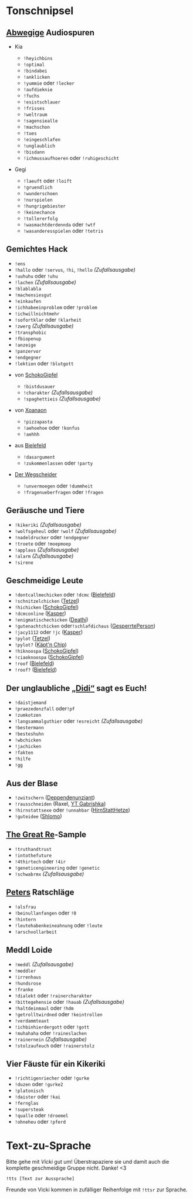 # Tonschnipsel
## [Abwegige](https://store.steampowered.com/app/1036850/Auf_Abwegen/) Audiospuren
+ Kia
  - `!heyichbins`
  - `!optimal`
  - `!bindabei`
  - `!anklicken`
  - `!yummie` oder `!lecker`
  - `!aufdieknie`
  - `!fuchs`
  - `!esistschlauer`
  - `!frisses`
  - `!weltraum`
  - `!sagensiealle`
  - `!machschon`
  - `!tues`
  - `!eingeschlafen`
  - `!unglaublich`
  - `!bisdann`
  - `!ichmussaufhoeren` oder `!ruhigeschicht`

+ Gegi
  - `!laeuft` oder `!loift`
  - `!gruendlich`
  - `!wunderschoen`
  - `!nurspielen`
  - `!hungrigebiester`
  - `!keinechance`
  - `!tollererfolg`
  - `!wasmachtderdennda` oder `!wtf`
  - `!wasanderesspielen` oder `!tetris`
  
## Gemichtes Hack
- `!ens`
- `!hallo` oder `!servus`, `!hi`, `!hello` _(Zufallsausgabe)_
- `!uuhuhu` oder `!uhu`
- `!lachen` _(Zufallsausgabe)_
- `!blablabla`
- `!machensiesgut`
- `!einkaufen`
- `!ichhabeeinproblem` oder `!problem`
- `!ichwillnichtmehr`
- `!sofortklar` oder `!klarheit`
- `!zwerg` _(Zufallsausgabe)_
- `!transphobic`
- `!fbiopenup`
- `!anzeige`
- `!panzervor`
- `!endgegner`
- `!lektion` oder `!blutgott`

+ von [SchokoGipfel](https://www.twitch.tv/schokogipfel)
  - `!bistdusauer`
  - `!charakter` _(Zufallsausgabe)_
  - `!spaghettieis` _(Zufallsausgabe)_

+ von [Xoanaon](https://www.twitch.tv/xoanon)
  - `!pizzapasta`
  - `!aehoehoe` oder `!konfus`
  - `!aehhh`

+ aus [Bielefeld](https://www.twitch.tv/mdbsmash)
  - `!dasargument`
  - `!zukommenlassen` oder `!party`

+ [Der Wegscheider](https://www.servustv.com/aktuelles/b/der-wegscheider/aa-1q66uk71n1w11/)
  - `!unvermoegen` oder `!dummheit`
  - `!fragenueberfragen` oder `!fragen`

## Geräusche und Tiere
- `!kikeriki` _(Zufallsausgabe)_
- `!wolfsgeheul` oder `!wolf` _(Zufallsausgabe)_
- `!nadeldrucker` oder `!endgegner`
- `!troete` oder `!moepmoep`
- `!applaus` _(Zufallsausgabe)_
- `!alarm` _(Zufallsausgabe)_
- `!sirene`

## Geschmeidige Leute
- `!dontcallmechicken` oder `!dcmc` ([Bielefeld](https://www.twitch.tv/mdbsmash))
- `!schnitzelchicken` ([Tetzel](https://www.twitch.tv/halbgottschmiede))
- `!hichicken` ([SchokoGipfel](https://www.twitch.tv/schokogipfel))
- `!dcmconline` ([Kasper](https://www.twitch.tv/kasperkast))
- `!enigmatischechicken` ([Deathi](https://www.twitch.tv/creationofdeath))
- `!gutenachtchicken` oder`!schlafdichaus` ([GesperrtePerson](https://www.twitch.tv/gesperrteperson))
- `!jacy1112` oder `!jc` ([Kasper](https://www.twitch.tv/kasperkast))
- `!pylot` ([Tetzel](https://www.twitch.tv/halbgottschmiede))
- `!pylot?` ([Käpt'n Chip](https://www.youtube.com/channel/UCmTeipddHdeyiKjfEyS5mhA))
- `!hiknoospa` ([SchokoGipfel](https://www.twitch.tv/schokogipfel))
- `!ciaoknoospa` ([SchokoGipfel](https://www.twitch.tv/schokogipfel))
- `!roof` ([Bielefeld](https://www.twitch.tv/mdbsmash))
- `!roof?` ([Bielefeld](https://www.twitch.tv/mdbsmash))

## Der unglaubliche [„Didi“](https://www.twitch.tv/1ncredible03) sagt es Euch!
- `!daistjemand`
- `!praezedenzfall` oder`!pf`
- `!zumkotzen`
- `!langsammalguthier` oder `!esreicht` _(Zufallsausgabe)_
- `!bestermann`
- `!besteshuhn`
- `!wbchicken`
- `!jachicken`
- `!fakten`
- `!hilfe`
- `!gg`

## Aus der Blase
- `!zwitschern` ([Deppendenunziant](https://www.twitch.tv/denunziantenshow))
- `!rausschneiden` (Raxel, [YT Gabrishka](https://www.youtube.com/user/Babe20Crazy))
- `!hirnstattsexe` oder `!unnahbar` ([HirnStattHetze](https://www.youtube.com/@hirnstatthetze))
- `!guteidee` ([Shlomo](https://www.youtube.com/@katzenspainfullhd2764))

## [The Great Re](https://www.weforum.org/great-reset/)-Sample
- `!truthandtrust`
- `!intothefuture`
- `!4thirtech` oder `!4ir`
- `!geneticengineering` oder `!genetic`
- `!schwabrmx` _(Zufallsausgabe)_

## [Peters](https://www.youtube.com/c/PersonalPowerCoach) Ratschläge
- `!alsfrau`
- `!beinullanfangen` oder `!0`
- `!hintern`
- `!leutehabenkeineahnung` oder `!leute`
- `!arschvollarbeit`

## Meddl Loide
- `!meddl` _(Zufallsausgabe)_
- `!meddler`
- `!irrenhaus`
- `!hundsrose`
- `!franke`
- `!dialekt` oder `!rainercharakter`
- `!bittegehensie` oder `!hauab` _(Zufallsausgabe)_
- `!haltdeinmaul` oder `!hdm`
- `!getrolltwirdned` oder `!keintrollen`
- `!verdammteaxt`
- `!ichbinhierdergott` oder `!gott`
- `!muhahaha` oder `!raineslachen`
- `!rainernein` _(Zufallsausgabe)_
- `!stolzaufeuch` oder `!rainerstolz`

## Vier Fäuste für ein Kikeriki
- `!richtigenriecher` oder `!gurke`
- `!duzen` oder `!gurke2`
- `!platonisch`
- `!daister` oder `!kai`
- `!fernglas`
- `!supersteak`
- `!qualle` oder `!droemel`
- `!ohneheu` oder `!pferd`

# Text-zu-Sprache
Bitte gehe mit *Vicki* gut um! Überstrapaziere sie und damit auch die komplette geschmeidige Gruppe nicht. Danke! <3

```!tts [Text zur Aussprache]```

Freunde von Vicki kommen in zufälliger Reihenfolge mit `!ttsr` zur Sprache.
